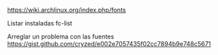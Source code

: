 https://wiki.archlinux.org/index.php/fonts

Listar instaladas
fc-list


Arreglar un problema con las fuentes
https://gist.github.com/cryzed/e002e7057435f02cc7894b9e748c5671
